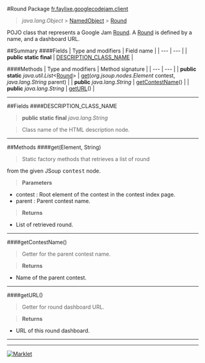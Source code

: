 #Round
Package [fr.faylixe.googlecodejam.client](README.md)<br>

> *java.lang.Object* > <a href="common/NamedObject.md">NamedObject</a> > <a href="Round.md">Round</a>

<p>POJO class that represents a Google Jam <a href="Round.md">Round</a>.
 A <a href="Round.md">Round</a> is defined by a name, and a dashboard
 URL.</p>

##Summary
####Fields
| Type and modifiers | Field name |
| --- | --- |
| **public static final** | [DESCRIPTION_CLASS_NAME](#description_class_name) |

####Methods
| Type and modifiers | Method signature |
| --- | --- |
| **public static** *java.util.List*<<a href="Round.md">Round</a>> | [get](#getelement-string)(*org.jsoup.nodes.Element* contest, *java.lang.String* parent) |
| **public** *java.lang.String* | [getContestName](#getcontestname)() |
| **public** *java.lang.String* | [getURL](#geturl)() |

---


##Fields
####DESCRIPTION_CLASS_NAME
> **public static final** *java.lang.String*

> <p>Class name of the HTML description node.</p>

---


##Methods
####get(Element, String)
> <p>Static factory methods that retrieves a list of round
 from the given JSoup <tt>contest</tt> node.</p>

> **Parameters**
* contest : Root element of the contest in the contest index page.
* parent : Parent contest name.

> **Returns**
* List of retrieved round.


---

####getContestName()
> <p>Getter for the parent contest name.</p>

> **Returns**
* Name of the parent contest.


---

####getURL()
> <p>Getter for round dashboard URL.</p>

> **Returns**
* URL of this round dashboard.


---

---

[![Marklet](https://img.shields.io/badge/Generated%20by-Marklet-green.svg)](https://github.com/Faylixe/marklet)